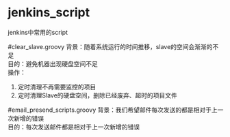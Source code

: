 # jenkins_script
jenkins中常用的script

#clear_slave.groovy
背景：随着系统运行的时间推移，slave的空间会渐渐的不足<br/>
目的：避免机器出现硬盘空间不足<br/>
操作：<br/>
1. 定时清理不再需要监控的项目<br/>
2. 定时清理Slave的硬盘空间，删除已经废弃、超时的项目文件<br/>

#email_presend_scripts.groovy
背景：我们希望邮件每次发送的都是相对于上一次新增的错误<br/>
目的：每次发送邮件都是相对于上一次新增的错误<br/>


